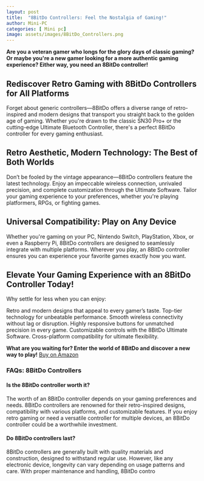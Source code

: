 ```yaml
---
layout: post
title:  "8BitDo Controllers: Feel the Nostalgia of Gaming!"
author: Mini-PC
categories: [ Mini pc]
image: assets/images/8BitDo_Controllers.png
--- 
```


**Are you a veteran gamer who longs for the glory days of classic gaming? Or maybe you're a new gamer looking for a more authentic gaming experience? Either way, you need an 8BitDo controller!**

## Rediscover Retro Gaming with 8BitDo Controllers for All Platforms

Forget about generic controllers—8BitDo offers a diverse range of retro-inspired and modern designs that transport you straight back to the golden age of gaming. Whether you're drawn to the classic SN30 Pro+ or the cutting-edge Ultimate Bluetooth Controller, there's a perfect 8BitDo controller for every gaming enthusiast.

## Retro Aesthetic, Modern Technology: The Best of Both Worlds
Don’t be fooled by the vintage appearance—8BitDo controllers feature the latest technology. Enjoy an impeccable wireless connection, unrivaled precision, and complete customization through the Ultimate Software. Tailor your gaming experience to your preferences, whether you're playing platformers, RPGs, or fighting games.

## Universal Compatibility: Play on Any Device

Whether you're gaming on your PC, Nintendo Switch, PlayStation, Xbox, or even a Raspberry Pi, 8BitDo controllers are designed to seamlessly integrate with multiple platforms. Wherever you play, an 8BitDo controller ensures you can experience your favorite games exactly how you want.

## Elevate Your Gaming Experience with an 8BitDo Controller Today!

Why settle for less when you can enjoy:

Retro and modern designs that appeal to every gamer’s taste.
Top-tier technology for unbeatable performance.
Smooth wireless connectivity without lag or disruption.
Highly responsive buttons for unmatched precision in every game.
Customizable controls with the 8BitDo Ultimate Software.
Cross-platform compatibility for ultimate flexibility.



**What are you waiting for? Enter the world of 8BitDo and discover a new way to play!** [Buy on Amazon](https://amzn.to/3TvYrur)

### FAQs: 8BitDo Controllers

#### Is the 8BitDo controller worth it?
The worth of an 8BitDo controller depends on your gaming preferences and needs. 8BitDo controllers are renowned for their retro-inspired designs, compatibility with various platforms, and customizable features. If you enjoy retro gaming or need a versatile controller for multiple devices, an 8BitDo controller could be a worthwhile investment.

#### Do 8BitDo controllers last?
8BitDo controllers are generally built with quality materials and construction, designed to withstand regular use. However, like any electronic device, longevity can vary depending on usage patterns and care. With proper maintenance and handling, 8BitDo contro
